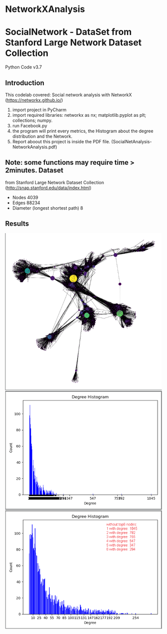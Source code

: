 # NetworkXAnalysis
SocialNetwork - DataSet from Stanford Large Network Dataset Collection 
============================================================================

Python Code v3.7

Introduction
------------
This codelab covered: Social network analysis with NetworkX (https://networkx.github.io/)

1. import project in PyCharm
1. import required libraries: networkx as nx; matplotlib.pyplot as plt; collections; numpy.
1. run Facebook.py
1. the program will print every metrics, the Histogram about the degree distribution and the Network.
1. Report aboout this project is inside the PDF file. (SocialNetAnalysis-NetworkAnalysis.pdf)

Note: some functions may require time > 2minutes.
Dataset 
------------
from Stanford Large Network Dataset Collection (http://snap.stanford.edu/data/index.html)
* Nodes	4039
* Edges	88234
* Diameter (longest shortest path)	8


Results
------------

![Network, screenshot](Net.png)
![Degree Distribution, screenshot](DegreeDistribution_Allnodes.png)
![moreReadable_DegreeDistribution_withoutTop6Nodes, screenshot](moreReadable_DegreeDistribution_withoutTop6Nodes.png)
